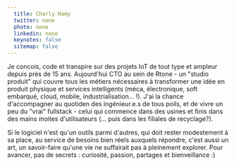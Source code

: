 ```yaml
---
  title: Charly Hamy
  twitter: none
  photo: none
  linkedin: none
  keynotes: false
  sitemap: false
---
```

Je concois, code et transpire sur des projets IoT de tout type et ampleur depuis près de 15 ans. Aujourd'hui CTO au sein de Rtone - un "studio produit" qui couvre tous les métiers nécessaires à transformer une idée en produit physique et services intelligents (méca, électronique, soft embarqué, cloud, mobile, industrialisation... !). J'ai la chance d'accompagner au quotiden des ingénieur.e.s de tous poils, et de vivre un peu du "vrai" fullstack - celui qui commence dans des usines et finis dans des mains moites d'utilisateurs (... puis dans les filiales de recyclage?).

Si le logiciel n'est qu'un outils parmi d'autres, qui doit rester modestement à sa place, au service de besoins bien réels auxquels répondre, c'est aussi un art, un savoir-faire qu'une vie ne suffairait pas à pleinement explorer. Pour avancer, pas de secrets : curiosité, passion, partages et bienveillance :)
